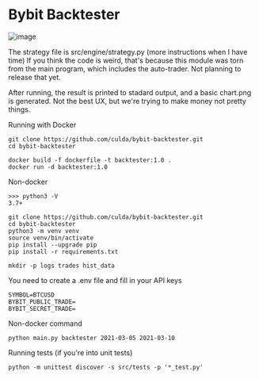 # Bybit Backtester

![image](https://user-images.githubusercontent.com/48595067/111877328-bfc10900-899a-11eb-9795-4b4f6f5bc069.png)

The strategy file is src/engine/strategy.py (more instructions when I have time)
If you think the code is weird, that's because this module was torn from the main program, which includes the auto-trader. Not planning to release that yet.

After running, the result is printed to stadard output, and a basic chart.png is generated. Not the best UX, but we're trying to make money not pretty things.

Running with Docker
```
git clone https://github.com/culda/bybit-backtester.git
cd bybit-backtester

docker build -f dockerfile -t backtester:1.0 .
docker run -d backtester:1.0
```

Non-docker

```
>>> python3 -V
3.7+
```

```
git clone https://github.com/culda/bybit-backtester.git
cd bybit-backtester
python3 -m venv venv
source venv/bin/activate
pip install --upgrade pip
pip install -r requirements.txt

mkdir -p logs trades hist_data
```

You need to create a .env file and fill in your API keys
```
SYMBOL=BTCUSD
BYBIT_PUBLIC_TRADE=
BYBIT_SECRET_TRADE=

```

Non-docker command

```
python main.py backtester 2021-03-05 2021-03-10
```


Running tests (if you're into unit tests)
```
python -m unittest discover -s src/tests -p '*_test.py'
```
